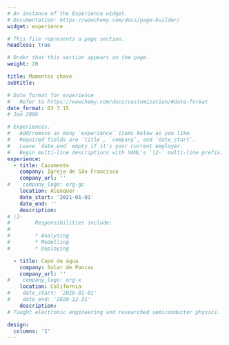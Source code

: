 ```yaml
---
# An instance of the Experience widget.
# Documentation: https://wowchemy.com/docs/page-builder/
widget: experience

# This file represents a page section.
headless: true

# Order that this section appears on the page.
weight: 20

title: Momentos chave
subtitle:

# Date format for experience
#   Refer to https://wowchemy.com/docs/customization/#date-format
date_format: 03 3 15 
# Jan 2006

# Experiences.
#   Add/remove as many `experience` items below as you like.
#   Required fields are `title`, `company`, and `date_start`.
#   Leave `date_end` empty if it's your current employer.
#   Begin multi-line descriptions with YAML's `|2-` multi-line prefix.
experience:
  - title: Casamento
    company: Igreja de São Francisco
    company_url: ''
#    company_logo: org-gc
    location: Alenquer
    date_start: '2021-01-01'
    date_end: ''
    description: 
# |2-
#        Responsibilities include:
#        
#        * Analysing
#        * Modelling
#        * Deploying

  - title: Copo de água
    company: Solar de Pancas
    company_url: ''
#    company_logo: org-x
    location: California
#    date_start: '2016-01-01'
#    date_end: '2020-12-31'
    description: 
# Taught electronic engineering and researched semiconductor physics.

design:
  columns: '1'
---
```

